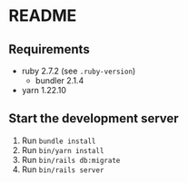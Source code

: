 # README

## Requirements

- ruby 2.7.2 (see `.ruby-version`)
  - bundler 2.1.4
- yarn 1.22.10

## Start the development server

1. Run `bundle install`
1. Run `bin/yarn install`
1. Run `bin/rails db:migrate`
1. Run `bin/rails server`
